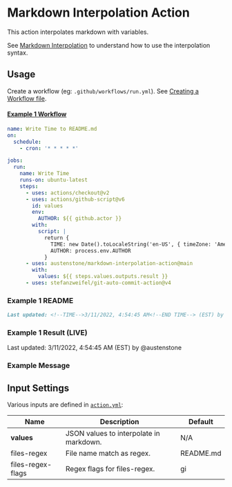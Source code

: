 # Markdown Interpolation Action

This action interpolates markdown with variables.

See [Markdown Interpolation](https://github.com/austenstone/markdown-interpolation#writing) to understand how to use the interpolation syntax.

## Usage
Create a workflow (eg: `.github/workflows/run.yml`). See [Creating a Workflow file](https://help.github.com/en/articles/configuring-a-workflow#creating-a-workflow-file).

#### [Example 1 Workflow](https://github.com/austenstone/markdown-interpolation-action/blob/main/.github/workflows/usage.yaml)
```yml
name: Write Time to README.md
on:
  schedule:
    - cron: '* * * * *'

jobs:
  run:
    name: Write Time
    runs-on: ubuntu-latest
    steps:
      - uses: actions/checkout@v2
      - uses: actions/github-script@v6
        id: values
        env:
          AUTHOR: ${{ github.actor }}
        with:
          script: |
            return {
              TIME: new Date().toLocaleString('en-US', { timeZone: 'America/New_York' }),
              AUTHOR: process.env.AUTHOR
            }
      - uses: austenstone/markdown-interpolation-action@main
        with:
          values: ${{ steps.values.outputs.result }}
      - uses: stefanzweifel/git-auto-commit-action@v4
```
### Example 1 README
```md
Last updated: <!--TIME-->3/11/2022, 4:54:45 AM<!--END TIME--> (EST) by @<!--AUTHOR-->austenstone<!--END AUTHOR-->
```

### Example 1 Result (LIVE)
Last updated: <!--TIME-->3/11/2022, 4:54:45 AM<!--END TIME--> (EST) by @<!--AUTHOR-->austenstone<!--END AUTHOR-->

### Example Message
##### <!--MESSAGE--><!--END MESSAGE-->

## Input Settings
Various inputs are defined in [`action.yml`](action.yml):

| Name | Description | Default |
| --- | - | - |
| **values** | JSON values to interpolate in markdown. | N/A |
| files-regex | File name match as regex. | README.md |
| files-regex-flags | Regex flags for files-regex. | gi |
